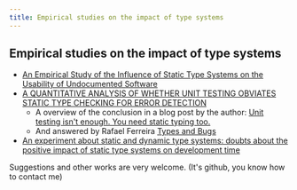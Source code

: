 ```yaml
---
title: Empirical studies on the impact of type systems
---
```



## Empirical studies on the impact of type systems ##


 * [An Empirical Study of the Influence of Static Type Systems on the Usability of Undocumented Software](http://pleiad.dcc.uchile.cl/papers/2012/mayerAl-oopsla2012.pdf)
 * [A QUANTITATIVE ANALYSIS OF WHETHER UNIT TESTING OBVIATES STATIC TYPE CHECKING FOR ERROR DETECTION](https://docs.google.com/file/d/0B5C1aVVb3qRONVhiNDBiNUw0am8/edit)
   * A overview of the conclusion in a blog post by the author: [Unit testing isn\'t enough. You need static typing too.](http://evanfarrer.blogspot.ca/2012/06/unit-testing-isnt-enough-you-need.html)
   * And answered by Rafael Ferreira [Types and Bugs](http://blog.rafaelferreira.net/2012/07/types-and-bugs.html)
 * [An experiment about static and dynamic type systems: doubts about the positive impact of static type systems on development time](http://www.neverworkintheory.org/?p=432)

Suggestions and other works are very welcome. (It\'s github, you know how to contact me)
